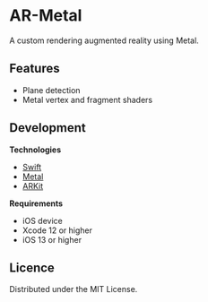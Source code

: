 # AR-Metal

A custom rendering augmented reality using Metal.

## Features

- Plane detection
- Metal vertex and fragment shaders

## Development

**Technologies**

- [Swift](https://swift.org/)
- [Metal](https://developer.apple.com/metal/)
- [ARKit](https://developer.apple.com/augmented-reality/)

**Requirements**

- iOS device
- Xcode 12 or higher
- iOS 13 or higher

## Licence

Distributed under the MIT License.
